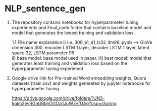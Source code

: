 # NLP_sentence_gen
1. The repository contains notebooks for hyperparameter tuning experiments and Final_code folder that contains baseline model and model that generates the lowest training and validation loss. 

    1.1 File name explanation 
        i) i.e. 300_e1_d1_ls32_itm96.ipynb --> GloVe dimension 300, encoder LSTM 1 layer, decoder LSTM 1 layer, latent space 32, LSTM parameter 96       
        ii) base model: base model used in paper. 
        iii) best model: model that generates least training and validation loss based on the hyperparameter tuning experiment
        
   
2. Google drive link for Pre-trained Word embedding weights, Quora datasets (train.csv) and weights generated by jupyter notebooks for hyperparameter tuning
    
    https://drive.google.com/drive/folders/1UN3-kqim2eyRGaGBbhOGDzdJuWZvfUAg?usp=sharing
   


 